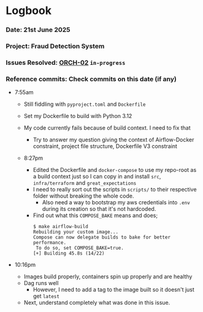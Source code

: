 # Logbook
### Date: 21st June 2025
### Project: Fraud Detection System
### Issues Resolved: [ORCH-02](https://github.com/EsosaOrumwese/fraud-detection-system/issues/23) `in-progress`
### Reference commits: Check commits on this date (if any)

* 7:55am
  * Still fiddling with `pyproject.toml` and `Dockerfile`
  * Set my Dockerfile to build with Python 3.12
  * My code currently fails because of build context. I need to fix that
    * Try to answer my question giving the context of Airflow-Docker constraint, project file structure, Dockerfile V3 constraint

  * 8:27pm
    * Edited the Dockerfile and `docker-compose` to use my repo-root as a build context just so I can copy in and install `src`, `infra/terraform` and `great_expectations`
    * I need to really sort out the scripts in `scripts/` to their respective folder without breaking the whole code.
      * Also need a way to bootstrap my aws credentials into `.env` during its creation so that it's not hardcoded.
    * Find out what this `COMPOSE_BAKE` means and does;
       ```
       $ make airflow-build
       Rebuilding your custom image...
       Compose can now delegate builds to bake for better performance.
        To do so, set COMPOSE_BAKE=true.
       [+] Building 45.8s (14/22)  
      ```

* 10:16pm
  * Images build properly, containers spin up properly and are healthy
  * Dag runs well
    * However, I need to add a tag to the image built so it doesn't just get `latest`
  * Next, understand completely what was done in this issue.